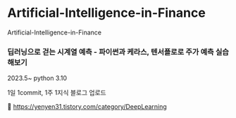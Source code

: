 # Artificial-Intelligence-in-Finance
Artificial-Intelligence-in-Finance
### 딥러닝으로 걷는 시계열 예측 - 파이썬과 케라스, 텐서플로로 주가 예측 실습해보기


2023.5~
python 3.10 

1일 1commit, 1주 1지식 블로그 업로드

📎 https://yenyen31.tistory.com/category/DeepLearning 
